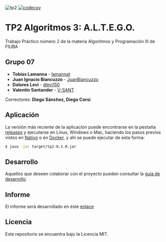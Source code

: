 ![tp2](https://github.com/lamannat/TP2_grupal/actions/workflows/build.yml/badge.svg) [![codecov](https://codecov.io/gh/lamannat/TP2_grupal/branch/master/graph/badge.svg)](https://codecov.io/gh/lamannat/TP2_grupal)

# TP2 Algoritmos 3: A.L.T.E.G.O. 

Trabajo Práctico número 2 de la materia Algoritmos y Programación III de FIUBA

## Grupo 07

* **Tobias Lamanna** - [lamannat](https://github.com/lamannat)
* **Juan Ignacio Biancuzzo** - [JuanBiancuzzo](https://github.com/JuanBiancuzzo)
* **Dolores Levi** - [dlevi150](https://github.com/dlevi150)
* **Valentín Santander** - [V-SANT](https://github.com/V-SANT)


Correctores: **Diego Sánchez, Diego Corsi**

## Aplicación

La versión más reciente de la aplicación puede encontrarse en la pestaña [releases](https://github.com/lamannat/TP2_grupal/releases/latest) y ejecutarse en Linux, Windows o Mac, haciendo los pasos previos vistos en [Nativo](docs/Nativo.md) o en [Docker](docs/Docker.md), y ahi se puede ejecutar de esta forma:

```bash
$ java -jar target/tp2-0.1.0.jar
```

## Desarrollo

Aquellos que deseen colaborar con el proyecto pueden consultar la [guía de desarrollo](./docs/Desarrollo.md).

## Informe
El informe será desarrollado en éste [enlace](https://www.overleaf.com/read/kymgbqnmbdgs)


## Licencia

Este repositorio se encuentra bajo la Licencia MIT.


